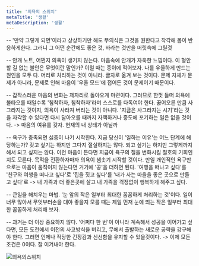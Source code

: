 ```yaml
---
title: '의욕의 스위치'
metaTitle: '생활'
metaDescription: '생활'
---
```


-- '만약 그렇게 되면'이라고 상상하기만 해도 무의식은 그것을 원한다고 착각해 몸이 반응하게한다. 그러니 그 어떤 순간에도 좋은 것, 바라는 것만을 머릿속에 그릴것

-- 안개 노트, 어쩐지 의욕이 생기지 않는다. 마음속에 안개가 자욱한 느낌이다. 이 형안할 길 없는 불안은 무엇이란 말인가? 이럴 때는 종이에 적어보자. 나를 우울하게 만드는 원인을 모두 다. 머리로 처리하는 것이 아니라. 글자로 옮겨 보는 것이다. 문제 자체가 문제가 아니라, 문제로 인해 마음이 '우울 모드'에 접어든 것이 문제이기 때문이다.

-- 갑작스러운 마음의 변화는 제자리로 돌아오게 마련이다. 그러므로 한껏 들떠 의욕에 불타오를 때일수록 '침착하자, 침착하자'라며 스스로를 다독여야 한다. 끓어오른 만큼 사그라지는 것이지, 의욕이 사라져 버리는 것이 아니다. '지금은 사그라지는 시기'라는 것을 자각할 수 있다면 다시 달아오를 때까지 자책하거나 중도에 포기하는 일은 없을 것이다. -> 마음의 여유를 갖자. 현재의 내 상태가 아닐까

-- 욕구가 충족되면 싫증이 나기 시작한다. 지금 당신이 '일하는 이유'는 어느 단계에 해당하는가? 갖고 싶기는 하지만 그다지 절실하지는 않다. 되고 싶기는 하지만 그렇게까지 해서 되고 싶지는 않다. 이런 마음이 든다면 지금이 욕구의 질을 변화시킬 절호의 기회인지도 모른다. 목적을 전환하자마자 의욕이 샘솟기 시작할 것이다. 만일 개인적인 욕구만으로는 마음이 움직이지 않는다면 거기에 '공'을 더하면 된다.
'여행을 떠나고 싶다'를 '친구와 여행을 떠나고 싶다'로 '집을 짓고 싶다'를 '내가 사는 마을을 좋은 곳으로 만들고 싶다'로 -> 내 가족과 더 좋은곳에 살고 내 가족을 걱정없이 행복하게 해주고 싶다.

-- 큰일을 해치우는 마법. '눈 앞의 작은 일부터 최대한 꼼꼼하게 처리하는 것'이다. 일이 너무 많아서 무엇부터손을 대야 좋을지 모를 때는 제일 먼저 눈에 띄는 작은 일부터 최대한 꼼꼼하게 처리해 보자.

-- 과거는 더 이상 중요하지 않다. '어쩌다 한 번'이 아니라 계속해서 성공을 이어가고 싶다면, 모든 도전에서 이전의 사고방식을 버리고, 무에서 출발하는 새로운 공략을 강구해야 한다. 그러면 언제나 적당한 긴장감과 신선함을 유지할 수 있을것이다. -> 이제 모든 조건은 0이다. 잘 이겨내야 한다.

![의욕의스위치](https://user-images.githubusercontent.com/50283326/118398828-3f1a4280-b695-11eb-872c-cf5b14280442.jpeg)
